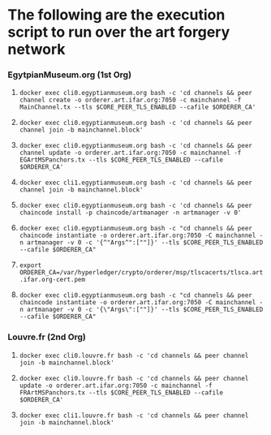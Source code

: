 # The following are the execution script to run over the art forgery network

### EgytpianMuseum.org (1st Org)

1. 	`docker exec cli0.egyptianmuseum.org bash -c 'cd channels && peer channel create -o orderer.art.ifar.org:7050 -c mainchannel -f MainChannel.tx --tls $CORE_PEER_TLS_ENABLED --cafile $ORDERER_CA'`
		
2. `docker exec cli0.egyptianmuseum.org bash -c 'cd channels && peer channel join -b mainchannel.block'`

3. `docker exec cli0.egyptianmuseum.org bash -c 'cd channels && peer channel update -o orderer.art.ifar.org:7050 -c mainchannel -f EGArtMSPanchors.tx --tls $CORE_PEER_TLS_ENABLED --cafile $ORDERER_CA'`

4. `docker exec cli1.egyptianmuseum.org bash -c 'cd channels && peer channel join -b mainchannel.block'`

5. `docker exec cli0.egyptianmuseum.org bash -c 'cd channels && peer chaincode install -p chaincode/artmanager -n artmanager -v 0'`

6. `docker exec cli0.egyptianmuseum.org bash -c "cd channels && peer chaincode instantiate -o orderer.art.ifar.org:7050 -C mainchannel -n artmanager -v 0 -c '{^"Args^":[""]}' --tls $CORE_PEER_TLS_ENABLED --cafile $ORDERER_CA"`

7. `export ORDERER_CA=/var/hyperledger/crypto/orderer/msp/tlscacerts/tlsca.art.ifar.org-cert.pem`

8. `docker exec cli0.egyptianmuseum.org bash -c "cd channels && peer chaincode instantiate -o orderer.art.ifar.org:7050 -C mainchannel -n artmanager -v 0 -c '{\"Args\":[""]}' --tls $CORE_PEER_TLS_ENABLED --cafile $ORDERER_CA"` 
		
### Louvre.fr (2nd Org)

1. `docker exec cli0.louvre.fr bash -c 'cd channels && peer channel join -b mainchannel.block'`

2. `docker exec cli0.louvre.fr bash -c 'cd channels && peer channel update -o orderer.art.ifar.org:7050 -c mainchannel -f FRArtMSPanchors.tx --tls $CORE_PEER_TLS_ENABLED --cafile $ORDERER_CA'`

3. `docker exec cli1.louvre.fr bash -c 'cd channels && peer channel join -b mainchannel.block'`